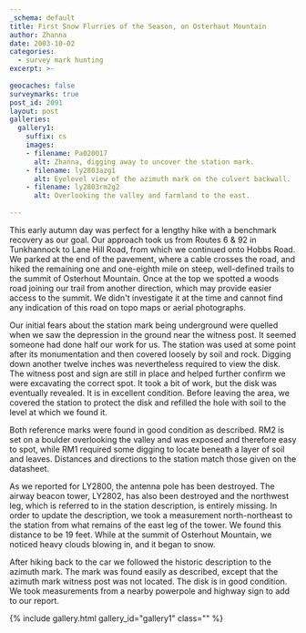 ```yaml
---
_schema: default
title: First Snow Flurries of the Season, on Osterhaut Mountain
author: Zhanna
date: 2003-10-02
categories:
  - survey mark hunting
excerpt: >- 
  
geocaches: false
surveymarks: true
post_id: 2091
layout: post  
galleries:
  gallery1:
    suffix: cs
    images:
    - filename: Pa020017
      alt: Zhanna, digging away to uncover the station mark.     
    - filename: ly2803azg1
      alt: Eyelevel view of the azimuth mark on the culvert backwall.  
    - filename: ly2803rm2g2
      alt: Overlooking the valley and farmland to the east.             
      
---
```


This early autumn day was perfect for a lengthy hike with a benchmark recovery as our goal. Our approach took us from Routes 6 & 92 in Tunkhannock to Lane Hill Road, from which we continued onto Hobbs Road. We parked at the end of the pavement, where a cable crosses the road, and hiked the remaining one and one-eighth mile on steep, well-defined trails to the summit of Osterhout Mountain. Once at the top we spotted a woods road joining our trail from another direction, which may provide easier access to the summit. We didn't investigate it at the time and cannot find any indication of this road on topo maps or aerial photographs.

Our initial fears about the station mark being underground were quelled when we saw the depression in the ground near the witness post. It seemed someone had done half our work for us. The station was used at some point after its monumentation and then covered loosely by soil and rock. Digging down another twelve inches was nevertheless required to view the disk. The witness post and sign are still in place and helped further confirm we were excavating the correct spot. It took a bit of work, but the disk was eventually revealed. It is in excellent condition. Before leaving the area, we covered the station to protect the disk and refilled the hole with soil to the level at which we found it.

Both reference marks were found in good condition as described. RM2 is set on a boulder overlooking the valley and was exposed and therefore easy to spot, while RM1 required some digging to locate beneath a layer of soil and leaves. Distances and directions to the station match those given on the datasheet.

As we reported for LY2800, the antenna pole has been destroyed. The airway beacon tower, LY2802, has also been destroyed and the northwest leg, which is referred to in the station description, is entirely missing. In order to update the description, we took a measurement north-northeast to the station from what remains of the east leg of the tower. We found this distance to be 19 feet. While at the summit of Osterhout Mountain, we noticed heavy clouds blowing in, and it began to snow.

After hiking back to the car we followed the historic description to the azimuth mark. The mark was found easily as described, except that the azimuth mark witness post was not located. The disk is in good condition. We took measurements from a nearby powerpole and highway sign to add to our report.

{% include gallery.html gallery_id="gallery1" class="" %}